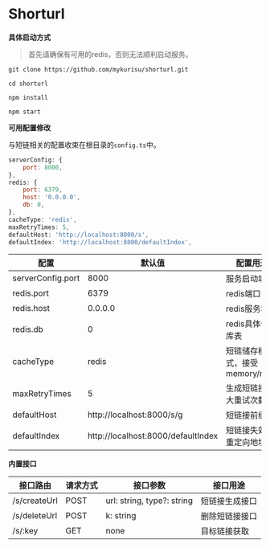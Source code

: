 # Shorturl

**具体启动方式**

> 首先请确保有可用的redis，否则无法顺利启动服务。

```
git clone https://github.com/mykurisu/shorturl.git

cd shorturl

npm install

npm start
```

**可用配置修改**

与短链相关的配置收束在根目录的`config.ts`中。

```js
serverConfig: {
    port: 8000,
},
redis: {
    port: 6379,
    host: '0.0.0.0',
    db: 0,
},
cacheType: 'redis',
maxRetryTimes: 5,
defaultHost: 'http://localhost:8000/s',
defaultIndex: 'http://localhost:8000/defaultIndex',
```

| 配置 | 默认值 | 配置用途 |
| ---- | ---- | ---- |
| serverConfig.port | 8000 | 服务启动端口 |
| redis.port | 6379 | redis端口 |
| redis.host | 0.0.0.0 | redis服务地址 |
| redis.db | 0 | redis具体储存库表 |
| cacheType | redis | 短链储存模式，接受memory/redis |
| maxRetryTimes | 5 | 生成短链接最大重试次数 |
| defaultHost | http://localhost:8000/s/g | 短链接前缀 |
| defaultIndex | http://localhost:8000/defaultIndex | 短链接失效后重定向地址 |

**内置接口**

| 接口路由 | 请求方式 | 接口参数 | 接口用途 |
| ---- | ---- | ---- | ---- |
| /s/createUrl | POST | url: string, type?: string | 短链接生成接口 |
| /s/deleteUrl | POST | k: string | 删除短链接接口 |
| /s/:key | GET | none | 目标链接获取 |
